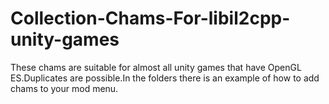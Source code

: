 # Collection-Chams-For-libil2cpp-unity-games
These chams are suitable for almost all unity games that have OpenGL ES.Duplicates are possible.In the folders there is an example of how to add chams to your mod menu.
